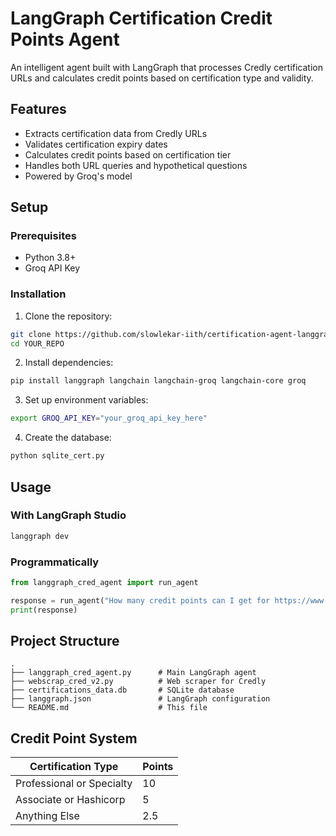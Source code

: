 # LangGraph Certification Credit Points Agent

An intelligent agent built with LangGraph that processes Credly certification URLs and calculates credit points based on certification type and validity.

## Features

- Extracts certification data from Credly URLs
- Validates certification expiry dates
- Calculates credit points based on certification tier
- Handles both URL queries and hypothetical questions
- Powered by Groq's  model

## Setup

### Prerequisites
- Python 3.8+
- Groq API Key

### Installation

1. Clone the repository:
```bash
git clone https://github.com/slowlekar-iith/certification-agent-langgraph.git
cd YOUR_REPO
```

2. Install dependencies:
```bash
pip install langgraph langchain langchain-groq langchain-core groq
```

3. Set up environment variables:
```bash
export GROQ_API_KEY="your_groq_api_key_here"
```

4. Create the database:
```bash
python sqlite_cert.py
```

## Usage

### With LangGraph Studio
```bash
langgraph dev
```

### Programmatically
```python
from langgraph_cred_agent import run_agent

response = run_agent("How many credit points can I get for https://www.credly.com/badges/...")
print(response)
```

## Project Structure
```
.
├── langgraph_cred_agent.py      # Main LangGraph agent
├── webscrap_cred_v2.py          # Web scraper for Credly
├── certifications_data.db       # SQLite database
├── langgraph.json               # LangGraph configuration
└── README.md                    # This file
```

## Credit Point System

| Certification Type | Points |
|-------------------|--------|
| Professional or Specialty | 10 |
| Associate or Hashicorp | 5 |
| Anything Else | 2.5 |


